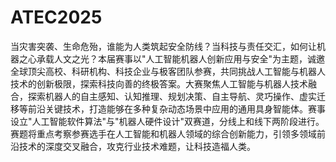 # ATEC2025
当灾害突袭、生命危殆，谁能为人类筑起安全防线？当科技与责任交汇，如何让机器之心承载人文之光？本届赛事以"人工智能机器人创新应用与安全"为主题，诚邀全球顶尖高校、科研机构、科技企业与极客团队参赛，共同挑战人工智能与机器人技术的创新极限，探索科技向善的终极答案。大赛聚焦人工智能与机器人技术融合，探索机器人的自主感知、认知推理、规划决策、自主导航、灵巧操作、虚实迁移等前沿关键技术，打造能够在多种复杂动态场景中应用的通用具身智能体。赛事设立"人工智能软件算法"与"机器人硬件设计"双赛道，分线上和线下两阶段进行。赛题将重点考察参赛选手在人工智能和机器人领域的综合创新能力，引领多领域前沿技术的深度交叉融合，攻克行业技术难题，让科技造福人类。
